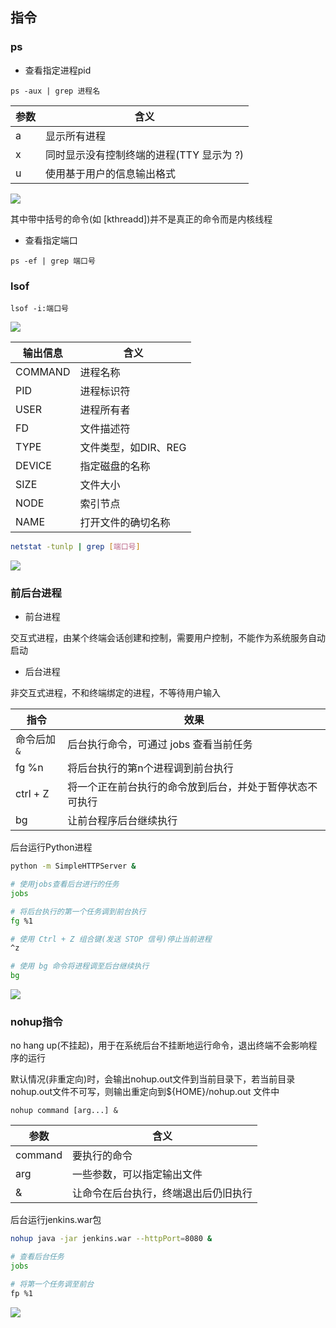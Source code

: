 <!--
 * @Description: 
 * @Version: 1.0
 * @Author: DaLao
 * @Email: dalao_li@163.com
 * @Date: 2021-06-16 21:28:20
 * @LastEditors: DaLao
 * @LastEditTime: 2022-01-14 05:59:54
-->

## 指令

### ps

- 查看指定进程pid
  
`ps -aux | grep 进程名`

| 参数 | 含义                                     |
| ---- | ---------------------------------------- |
| a    | 显示所有进程                             |
| x    | 同时显示没有控制终端的进程(TTY 显示为 ?) |
| u    | 使用基于用户的信息输出格式               |

![](https://cdn.hurra.ltd/img/20211229035705.png)

其中带中括号的命令(如 [kthreadd])并不是真正的命令而是内核线程

- 查看指定端口

`ps -ef | grep 端口号`


### lsof

`lsof -i:端口号`

![](https://cdn.hurra.ltd/img/20210303214522.png)

| 输出信息 | 含义                 |
| -------- | -------------------- |
| COMMAND  | 进程名称             |
| PID      | 进程标识符           |
| USER     | 进程所有者           |
| FD       | 文件描述符           |
| TYPE     | 文件类型，如DIR、REG |
| DEVICE   | 指定磁盘的名称       |
| SIZE     | 文件大小             |
| NODE     | 索引节点             |
| NAME     | 打开文件的确切名称   |

```sh
netstat -tunlp | grep [端口号]
```

![](https://cdn.hurra.ltd/img/20210303214655.png)

### 前后台进程

- 前台进程

交互式进程，由某个终端会话创建和控制，需要用户控制，不能作为系统服务自动启动

- 后台进程

非交互式进程，不和终端绑定的进程，不等待用户输入

| 指令        | 效果                                                     |
| ----------- | -------------------------------------------------------- |
| 命令后加`&` | 后台执行命令，可通过 jobs 查看当前任务                   |
| fg %n       | 将后台执行的第n个进程调到前台执行                        |
| ctrl + Z    | 将一个正在前台执行的命令放到后台，并处于暂停状态不可执行 |
| bg          | 让前台程序后台继续执行                                   |

后台运行Python进程

```sh
python -m SimpleHTTPServer &

# 使用jobs查看后台进行的任务
jobs

# 将后台执行的第一个任务调到前台执行
fg %1

# 使用 Ctrl + Z 组合键(发送 STOP 信号)停止当前进程
^z

# 使用 bg 命令将进程调至后台继续执行
bg                            
```

![](https://cdn.hurra.ltd/img/20210311173742.png)


### nohup指令

no hang up(不挂起)，用于在系统后台不挂断地运行命令，退出终端不会影响程序的运行

默认情况(非重定向)时，会输出nohup.out文件到当前目录下，若当前目录nohup.out文件不可写，则输出重定向到${HOME}/nohup.out 文件中

`nohup command [arg...] &`

| 参数    | 含义                                 |
| ------- | ------------------------------------ |
| command | 要执行的命令                         |
| arg     | 一些参数，可以指定输出文件           |
| &       | 让命令在后台执行，终端退出后仍旧执行 |

后台运行jenkins.war包

```sh
nohup java -jar jenkins.war --httpPort=8080 &

# 查看后台任务
jobs

# 将第一个任务调至前台
fp %1
```

![](https://cdn.hurra.ltd/img/20210315134149.png)

